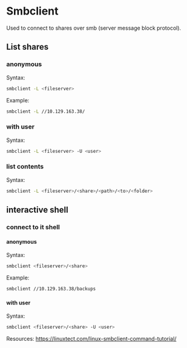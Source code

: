 # Smbclient

Used to connect to shares over smb (server message block protocol).

## List shares


### anonymous

Syntax:
```bash
smbclient -L <fileserver>
```

Example:
```bash
smbclient -L //10.129.163.38/
```

### with user 

Syntax:
```bash
smbclient -L <fileserver> -U <user>
```

### list contents

Syntax:
```bash
smbclient -L <fileserver>/<share>/<path>/<to>/<folder>
```

## interactive shell

### connect to it shell

#### anonymous

Syntax:
```bash
smbclient <fileserver>/<share>
```

Example:
```bash
smbclient //10.129.163.38/backups
```

#### with user

Syntax:
```bash
smbclient <fileserver>/<share> -U <user>
```

Resources:
https://linuxtect.com/linux-smbclient-command-tutorial/
